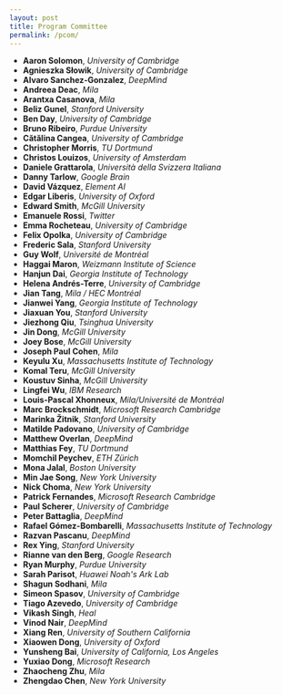 ```yaml
---
layout: post
title: Program Committee
permalink: /pcom/
---
```


- **Aaron Solomon**, *University of Cambridge*
- **Agnieszka Słowik**, *University of Cambridge*
- **Alvaro Sanchez-Gonzalez**, *DeepMind*
- **Andreea Deac**, *Mila*
- **Arantxa Casanova**,	*Mila* 
- **Beliz Gunel**, *Stanford University*
- **Ben Day**, *University of Cambridge*
- **Bruno Ribeiro**, *Purdue University*
- **Cătălina Cangea**, *University of Cambridge*
- **Christopher Morris**, *TU Dortmund*
- **Christos Louizos**, *University of Amsterdam*
- **Daniele Grattarola**, *Università della Svizzera Italiana*
- **Danny Tarlow**, *Google Brain*
- **David Vázquez**, *Element AI*
- **Edgar Liberis**, *University of Oxford*
- **Edward Smith**, *McGill University*
- **Emanuele Rossi**, *Twitter*
- **Emma Rocheteau**, *University of Cambridge*
- **Felix Opolka**, *University of Cambridge*
- **Frederic Sala**, *Stanford University*
- **Guy Wolf**,	*Université de Montréal*
- **Haggai Maron**,	*Weizmann Institute of Science*
- **Hanjun Dai**,	*Georgia Institute of Technology*
- **Helena Andrés-Terre**,	*University of Cambridge*
- **Jian Tang**, *Mila / HEC Montréal*
- **Jianwei Yang**, *Georgia Institute of Technology*
- **Jiaxuan You**, *Stanford University*
- **Jiezhong Qiu**, *Tsinghua University* 
- **Jin Dong**, *McGill University*
- **Joey Bose**, *McGill University*
- **Joseph Paul Cohen**, *Mila*
- **Keyulu Xu**, *Massachusetts Institute of Technology*
- **Komal Teru**, *McGill University*
- **Koustuv Sinha**, *McGill University*
- **Lingfei Wu**, *IBM Research*
- **Louis-Pascal Xhonneux**, *Mila/Université de Montréal*
- **Marc Brockschmidt**, *Microsoft Research Cambridge*
- **Marinka Žitnik**, *Stanford University*
- **Matilde Padovano**, *University of Cambridge*
- **Matthew Overlan**, *DeepMind*
- **Matthias Fey**, *TU Dortmund*
- **Momchil Peychev**, *ETH Zürich*
- **Mona Jalal**, *Boston University*
- **Min Jae Song**,	*New York University*
- **Nick Choma**, *New York University*
- **Patrick Fernandes**, *Microsoft Research Cambridge*
- **Paul Scherer**, *University of Cambridge*
- **Peter Battaglia**, *DeepMind*
- **Rafael Gómez-Bombarelli**, *Massachusetts Institute of Technology*
- **Razvan Pascanu**, *DeepMind*
- **Rex Ying**, *Stanford University*
- **Rianne van den Berg**, *Google Research*
- **Ryan Murphy**, *Purdue University*
- **Sarah Parisot**, *Huawei Noah's Ark Lab*
- **Shagun Sodhani**, *Mila*
- **Simeon Spasov**, *University of Cambridge*
- **Tiago Azevedo**, *University of Cambridge*
- **Vikash Singh**,	*Heal*
- **Vinod Nair**,	*DeepMind*
- **Xiang Ren**, *University of Southern California*
- **Xiaowen Dong**,	*University of Oxford*
- **Yunsheng Bai**, *University of California, Los Angeles*
- **Yuxiao Dong**, *Microsoft Research*
- **Zhaocheng Zhu**, *Mila*
- **Zhengdao Chen**, *New York University*
